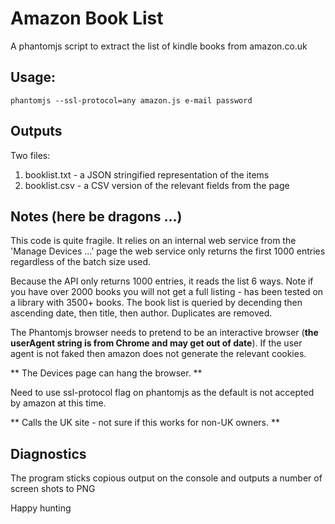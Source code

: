 # Amazon Book List

A phantomjs script to extract the list of kindle books from amazon.co.uk
 
## Usage:

    phantomjs --ssl-protocol=any amazon.js e-mail password

## Outputs

Two files:

1. booklist.txt - a JSON stringified representation of the items
2. booklist.csv - a CSV version of the relevant fields from the page

## Notes (here be dragons ...)

This code is quite fragile. It relies on an internal web service from the 
'Manage Devices ...' page the web service only returns the first 1000 entries
regardless
of the batch size used.

Because the API only returns 1000 entries, it reads the list 6 ways. Note if you
have over 2000 books you will not get a full listing - has been tested on a library
with 3500+ books. The book list is queried by decending then ascending date, then
title, then author. Duplicates are removed.

The Phantomjs browser needs to pretend to be an interactive browser 
(**the userAgent string is from Chrome and may get out of date**). If the user agent
is not faked then amazon does not generate the relevant cookies.

** The Devices page can hang the browser. **

Need to use ssl-protocol flag on 
phantomjs as the default is not accepted by amazon at this time.

** Calls the UK site - not sure if this works for non-UK owners. ** 

## Diagnostics

The program sticks copious output on the console and outputs a number of
screen shots to PNG

Happy hunting